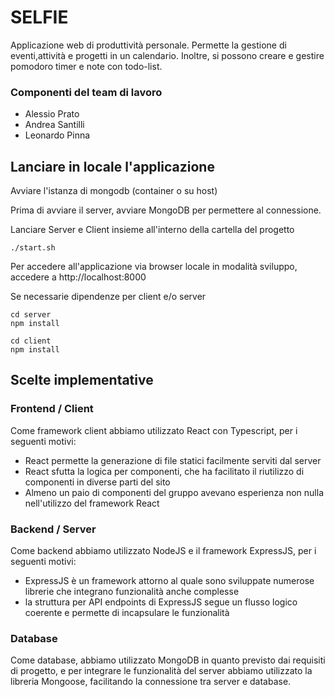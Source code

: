 # SELFIE

Applicazione web di produttività personale.
Permette la gestione di eventi,attività e progetti in un calendario.
Inoltre, si possono creare e gestire pomodoro timer e note con todo-list.

### Componenti del team di lavoro

-   Alessio Prato
-   Andrea Santilli
-   Leonardo Pinna

## Lanciare in locale l'applicazione

 Avviare l'istanza di mongodb (container o su host)

Prima di avviare il server, avviare MongoDB per permettere al connessione.

Lanciare Server e Client insieme all'interno della cartella del progetto
```(bash)
./start.sh
```

Per accedere all'applicazione via browser locale in modalità sviluppo, accedere a http://localhost:8000

Se necessarie dipendenze per client e/o server
```(bash)
cd server
npm install
```
```(bash)
cd client
npm install
```



## Scelte implementative

### Frontend / Client

Come framework client abbiamo utilizzato React con Typescript, per i seguenti motivi:

-   React permette la generazione di file statici facilmente serviti dal server
-   React sfutta la logica per componenti, che ha facilitato il riutilizzo di componenti in diverse
    parti del sito
-   Almeno un paio di componenti del gruppo avevano esperienza non nulla nell'utilizzo del framework
    React

### Backend / Server

Come backend abbiamo utilizzato NodeJS e il framework ExpressJS, per i seguenti motivi:

-   ExpressJS è un framework attorno al quale sono sviluppate numerose librerie che integrano
    funzionalità anche complesse
-   la struttura per API endpoints di ExpressJS segue un flusso logico coerente e permette di
    incapsulare le funzionalità

### Database

Come database, abbiamo utilizzato MongoDB in quanto previsto dai requisiti di progetto, e per
integrare le funzionalità del server abbiamo utilizzato la libreria Mongoose, facilitando la
connessione tra server e database.

